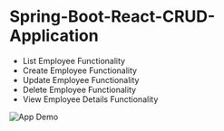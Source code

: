 # Spring-Boot-React-CRUD-Application #

- List Employee Functionality
- Create Employee Functionality
- Update Employee Functionality
- Delete Employee Functionality
- View Employee Details Functionality

![App Demo](https://firebasestorage.googleapis.com/v0/b/shuhaib-ahamed.appspot.com/o/Spring-React.png?alt=media&token=7c179cca-0652-4a93-a00f-dd3748240382)
